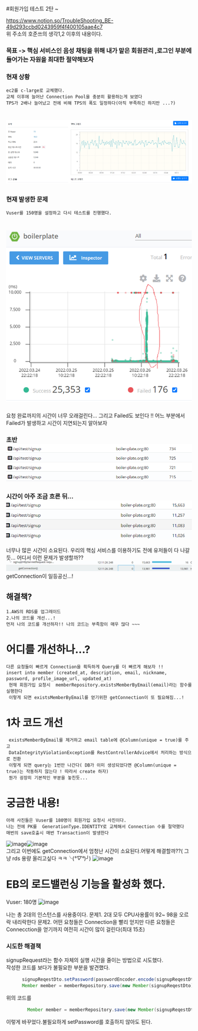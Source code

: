 #회원가입 테스트 2탄 ~

https://www.notion.so/TroubleShooting_BE-49d293ccbd0243959f4f400105aae4c7  
위 주소의 호준쓰의 생각1,2 이후의 내용이다.

### 목표 -> 핵심 서비스인  음성 채팅을 위해 내가 맡은 회원관리 ,로그인 부분에 들어가는 자원을 최대한 절약해보자


### 현재 상황 
    ec2를 c-large로 교체했다. 
    교체 이후에 늘어난 Connection Pool을 충분히 활용하는게 보였다
    TPS가 2배나 늘어났고 전에 비해 TPS의 폭도 일정하다(아직 부족하긴 하지만 ...?)
#    ![img.png](img.png)     

### 현재 발생한 문제
    Vuser를 150명을 설정하고 다시 테스트를 진행했다.
#    ![img_2.png](img_2.png)
요청 완료까지의 시간이 너무 오래걸린다... 그리고 Failed도 보인다 !!
어느 부분에서  Failed가 발생하고 시간이 지연되는지 알아보자  
### 초반 ![img_7.png](img_7.png)
### 시간이 아주 조금 흐른 뒤...![img_5.png](img_5.png)
너무나 많은 시간이 소요된다.
우리의 핵심 서비스를 이용하기도 전에 유저들이 다 나갈듯...
어디서 이런 문제가 발생할까??
![img_6.png](img_6.png)
getConnection이 일등공신...!

## 해결책?
    1.AWS의 RDS를 업그레이드
    2.나의 코드를 개선...! 
    먼저 나의 코드를 개선하자!! 나의 코드는 부족함이 매우 많다 ~~~

# 어디를 개선하나...?
    다른 요청들이 빠르게 Connection을 획득하게 Query를 더 빠르게 해보자 !! 
    insert into member (created_at, description, email, nickname, password, profile_image_url, updated_at)
     현재 회원가입 요청시  memberRepository.existsMemberByEmail(email)라는 함수를 실행한다 
     이렇게 되면 existsMemberByEmail를 얻기위한 getConnection이 또 필요해짐...!
# 1차 코드 개선 
     existsMemberByEmail를 제거하고 email table에 @Column(unique = true)를 주고 
     DataIntegrityViolationException를 RestControllerAdvice에서 처리하는 방식으로 전환 
     이렇게 되면 query는 1번만 나간다( DB가 이미 생성되었다면 @Column(unique = true)는 작동하지 않는다 ! 따라서 create 하자) 
     뭔가 굉장히 기본적인 부분을 놓친듯...
# 궁금한 내용! 
    아래 사진들은 Vuser를 180명이 회원가입 요청시 사진이다.   
    나는 전에 PK를  GenerationType.IDENTITY로 교체해서 Connection 수를 절약했다
    매번의 save호출시 매번 Transaction이 발생한다     
   ![image](https://user-images.githubusercontent.com/67067346/160248643-80e6fbd5-7c71-411d-b5c2-50df140d95af.png)![image](https://user-images.githubusercontent.com/67067346/160248662-20e34e0f-1caa-47a7-8801-413942f97a31.png)    
   그리고 이번에도 getConnection에서 엄청난 시간이 소요된다.어떻게 해결할까??( 그냥 rds 용량 올리고싶다 ㅋㅋ╰(*°▽°*)╯)
   ![image](https://user-images.githubusercontent.com/67067346/160249499-234149df-5fa4-441a-926b-bc0b56095afc.png)
   
   
# EB의 로드밸런싱 기능을 활성화 했다.
  Vuser: 180명
![image](https://user-images.githubusercontent.com/67067346/160271000-448253c0-bc2c-45df-bbad-4b991814ca4e.png)    
   
    
나는 총 2대의 인스턴스를 사용중이다.
문제1. 2대 모두 CPU사용률이 92~ 98을 오르락 내리락한다
문제2. 어떤 요청들은 Connection을 빨리 얻지만 다른 요청들은 Connecction을 얻기까지 여전히 시간이 많이 걸린다(최대 15초) 

### 시도한 해결책

signupRequest라는 함수 자체의 실행 시간을 줄이는 방법으로 시도했다.   
작성한 코드를 보다가 불필요한 부분을 발견했다.   
```java 
      signupReqestDto.setPassword(passwordEncoder.encode(signupReqestDto.getPassword()));
      Member member = memberRepository.save(new Member(signupReqestDto));
```    
위의 코드를 
```java 
        Member member = memberRepository.save(new Member(signupReqestDto,passwordEncoder.encode(signupReqestDto.getPassword()));
``` 
이렇게 바꾸었다.불필요하게  setPassword를 호출하지 않아도 된다.

     
     










    
